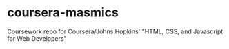 # coursera-masmics

Coursework repo for Coursera/Johns Hopkins' "HTML, CSS, and Javascript for Web Developers"
